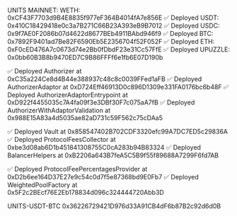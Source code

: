 UNITS MAINNET:
    WETH: 0xCF43F7703d9B4E8835f977eF364B4014fA7e856E
    ✅  Deployed USDT: 0x410C18429418e0c3a7B271C66B23A393eB9B7012
    ✅  Deployed USDC: 0x9f7AE0F2086b07d4622d8677BEb4911BAbd946f9
    ✅  Deployed BTC: 0x7892F9401ad7Be82F6590Eb5E2356704f52F052F
    ✅  Deployed ETH: 0xF0cED476A7c0673d74e2Bb0fDbdF23e31Cc57FfE
    ✅  Deployed UPUZZLE: 0x0bb60B3B8b9470ED7C9B86FFFf6e1fb6E07D190b

✅  Deployed Authorizer at 0xC35a224Ce8d4B44e388937c48c8c0039FFed1aFB
✅  Deployed AuthorizerAdaptor at 0xD724Eff46913D0c896D1309e331FA0176bc6b48F
✅  Deployed AuthorizerAdaptorEntrypoint at 0xD922f4455035c7A4fa09f3e3DBf30F7c075aA7fB
✅  Deployed AuthorizerWithAdaptorValidation at 0x988E15A83a4d5035ae82aD731c59F562c75cDAa5

✅  Deployed Vault at 0x858547402B702CDF3320efc99A7DC7ED5c29836A
✅  Deployed ProtocolFeesCollector at 0xbe3d08ab6D1b451841308755C0cA283b94B83324
✅  Deployed BalancerHelpers at 0xB2206a643B7feA5C5B9f55f89688A7299F6fd7AB

✅  Deployed ProtocolFeePercentagesProvider at 0xD2b6ee164D37E27e9c54c0d7f5e87368bd9E0Fb7
✅  Deployed WeightedPoolFactory at 0x5F2c2BEcf76E2Eb178834d096c324444720Abb3D

UNITS-USDT-BTC
0x36226729421D976d33A91CB4dF6b87B2c92d6d0B


